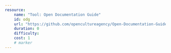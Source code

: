 ```yaml
---
resource:
    name: "Tool: Open Documentation Guide"
    id: odg
    url: "https://github.com/opencultureagency/Open-Documentation-Guide"
    duration: 0
    difficulty: 
    cost: 1
    # marker
---
```

